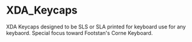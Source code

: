# XDA_Keycaps
XDA Keycaps designed to be SLS or SLA printed for keyboard use for any keybaord. Special focus toward Footstan's Corne Keyboard. 
